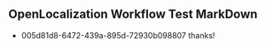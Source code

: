 ## OpenLocalization Workflow Test MarkDown
* 005d81d8-6472-439a-895d-72930b098807 
thanks!<!--HONumber=Mar16_HO2-->
